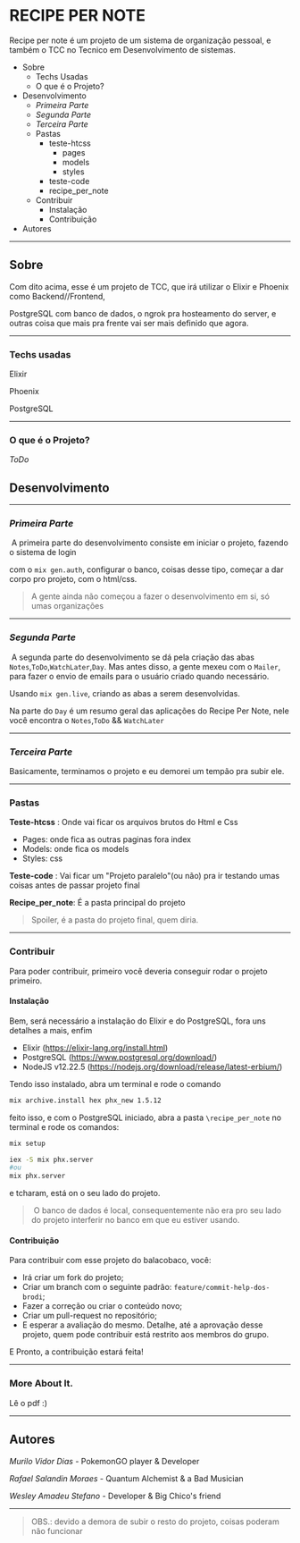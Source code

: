 # RECIPE PER NOTE

Recipe per note é um projeto de um sistema de organização pessoal, e também o TCC no Tecnico em Desenvolvimento de sistemas.

- Sobre
  - Techs Usadas
  - O que é o Projeto?
- Desenvolvimento
  - _Primeira Parte_
  - _Segunda Parte_
  - _Terceira Parte_
  - Pastas
    - teste-htcss
      - pages
      - models
      - styles
    - teste-code
    - recipe_per_note
  - Contribuir
    - Instalação
    - Contribuição
- Autores

___
## Sobre

Com dito acima, esse é um projeto de TCC, que irá utilizar o Elixir e Phoenix como Backend//Frontend,

PostgreSQL com banco de dados, o ngrok pra hosteamento do server, e outras coisa que mais pra frente vai ser mais definido que agora.
___
### Techs usadas

Elixir

Phoenix

PostgreSQL
___
### O que é o Projeto?

_ToDo_



## Desenvolvimento
___
### _Primeira Parte_

​	A primeira parte do desenvolvimento consiste em iniciar o projeto, fazendo o sistema de login

com o ```mix gen.auth```, configurar o banco, coisas desse tipo, começar a dar corpo pro projeto, com o html/css.

> A gente ainda não começou a fazer o desenvolvimento em si, só umas organizações
___
### _Segunda Parte_

​	A segunda parte do desenvolvimento se dá pela criação das abas `Notes`,`ToDo`,`WatchLater`,`Day`. Mas antes disso, a gente mexeu com o `Mailer`, para fazer o envio de emails para o usuário criado quando necessário.

Usando `mix gen.live`, criando as abas a serem desenvolvidas.

Na parte do `Day` é um resumo geral das aplicações do Recipe Per Note, nele você encontra o `Notes`,`ToDo` && `WatchLater`
___
### _Terceira Parte_

Basicamente, terminamos o projeto e eu demorei um tempão pra subir ele.
___
### Pastas

**Teste-htcss** : Onde vai ficar os arquivos brutos do Html e Css

- Pages: onde fica as outras paginas fora index
- Models: onde fica os models
- Styles: css

**Teste-code** : Vai ficar um "Projeto paralelo"(ou não) pra ir testando umas coisas antes de passar projeto final

**Recipe_per_note**: É a pasta principal do projeto

> Spoiler, é a pasta do projeto final, quem diria.
___
### Contribuir 

Para poder contribuir, primeiro você deveria conseguir rodar o projeto primeiro.

#### Instalação

Bem, será necessário a instalação do Elixir e do PostgreSQL, fora uns detalhes a mais, enfim

- Elixir (https://elixir-lang.org/install.html)
- PostgreSQL (https://www.postgresql.org/download/)
- NodeJS v12.22.5 (https://nodejs.org/download/release/latest-erbium/)

Tendo isso instalado, abra um terminal e rode o comando 

```bash
mix archive.install hex phx_new 1.5.12
```

feito isso, e com o PostgreSQL iniciado, abra a pasta `\recipe_per_note` no terminal e rode os comandos:

``` bash
mix setup

iex -S mix phx.server
#ou 
mix phx.server
```

e tcharam, está on o seu lado do projeto.



> ​	O banco de dados é local, consequentemente não era pro seu lado do projeto interferir no banco em que eu estiver usando.

#### Contribuição

Para contribuir com esse projeto do balacobaco, você:

- Irá criar um fork do projeto;
- Criar um branch com o seguinte padrão: `feature/commit-help-dos-brodi`;
- Fazer a correção ou criar o conteúdo novo;
- Criar um pull-request no repositório;
- E esperar a avaliação do mesmo. Detalhe, até a aprovação desse projeto, quem pode contribuir está restrito aos membros do grupo.

E Pronto, a contribuição estará feita!

___
### More About It.
Lê o pdf :)
___
## Autores

_Murilo Vidor Dias_ - PokemonGO player & Developer

_Rafael Salandin Moraes_ - Quantum Alchemist & a Bad Musician

_Wesley Amadeu Stefano_ - Developer & Big Chico's friend

___

> OBS.: devido a demora de subir o resto do projeto, coisas poderam não funcionar